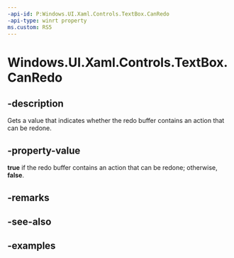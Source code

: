 ```yaml
---
-api-id: P:Windows.UI.Xaml.Controls.TextBox.CanRedo
-api-type: winrt property
ms.custom: RS5
---
```


<!-- Property syntax.
public bool CanRedo { get; }
-->

# Windows.UI.Xaml.Controls.TextBox.CanRedo

## -description

Gets a value that indicates whether the redo buffer contains an action that can be redone.

## -property-value

**true** if the redo buffer contains an action that can be redone; otherwise, **false**.

## -remarks

## -see-also

## -examples

